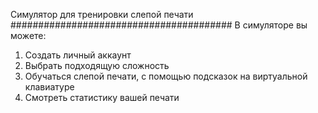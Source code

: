 Симулятор для тренировки слепой печати 
########################################
В симуляторе вы можете:  
1. Создать личный аккаунт  
2. Выбрать подходящую сложность  
3. Обучаться слепой печати, с помощью подсказок на виртуальной клавиатуре  
4. Смотреть статистику вашей печати  
